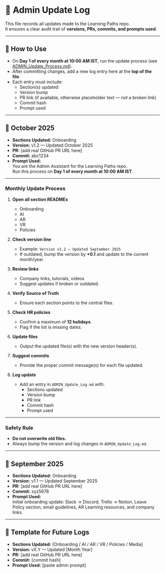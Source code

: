 # 📘 Admin Update Log

This file records all updates made to the Learning Paths repo.  
It ensures a clear audit trail of **versions, PRs, commits, and prompts used**.

---

## 📝 How to Use
- On **Day 1 of every month at 10:00 AM IST**, run the update process (see [ADMIN_Update_Process.md](./ADMIN_Update_Process.md)).
- After committing changes, add a new log entry here at the **top of the file**.
- Each entry must include:
  - Section(s) updated
  - Version bump
  - PR link (if available, otherwise placeholder text — *not* a broken link)
  - Commit hash
  - Prompt used

---

## 📅 October 2025
- **Sections Updated:** Onboarding  
- **Version:** v1.2 — Updated October 2025  
- **PR:** [add real GitHub PR URL here]  
- **Commit:** abc1234  
- **Prompt Used:**  
You are the Admin Assistant for the Learning Paths repo.  
Run this process on **Day 1 of every month at 10:00 AM IST**.

---

### Monthly Update Process

1. **Open all section READMEs**
   - Onboarding
   - AI
   - AR
   - VR
   - Policies

2. **Check version line**
   - Example: `Version v1.2 — Updated September 2025`
   - If outdated, bump the version by **+0.1** and update to the current month/year.

3. **Review links**
   - Company links, tutorials, videos
   - Suggest updates if broken or outdated.

4. **Verify Source of Truth**
   - Ensure each section points to the central files.

5. **Check HR policies**
   - Confirm a maximum of **12 holidays**.
   - Flag if the list is missing dates.

6. **Update files**
   - Output the updated file(s) with the new version header(s).

7. **Suggest commits**
   - Provide the proper commit message(s) for each file updated.

8. **Log update**
   - Add an entry in `ADMIN_Update_Log.md` with:
     - Sections updated
     - Version bump
     - PR link
     - Commit hash
     - Prompt used

---

### Safety Rule
- **Do not overwrite old files.**  
- Always bump the version and log changes in `ADMIN_Update_Log.md`.

---


## 📅 September 2025
- **Sections Updated:** Onboarding  
- **Version:** v1.1 — Updated September 2025  
- **PR:** [add real GitHub PR URL here]  
- **Commit:** xyz5678  
- **Prompt Used:**  
Initial onboarding update: Slack → Discord, Trello → Notion,
Leave Policy section, email guidelines, AR Learning resources, and company links.

---


## 📅 Template for Future Logs

- **Sections Updated:** [Onboarding / AI / AR / VR / Policies / Media]
- **Version:** vX.Y — Updated [Month Year]
- **PR:** [add real GitHub PR URL here]
- **Commit:** [commit hash]
- **Prompt Used:** [paste admin prompt]
